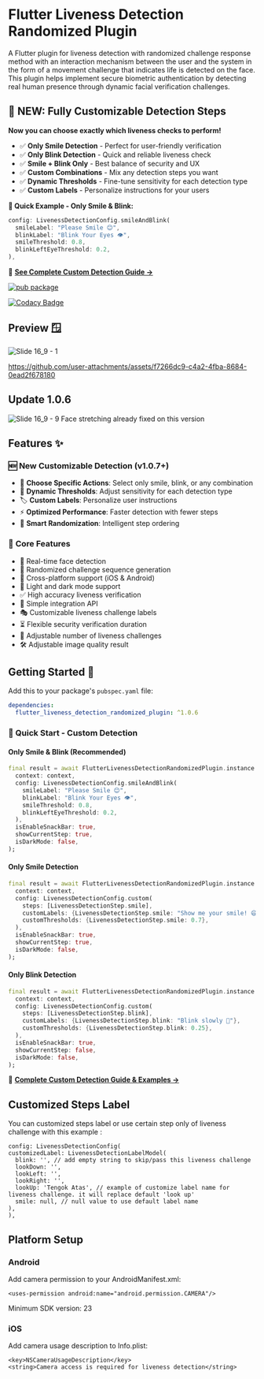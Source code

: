 # Flutter Liveness Detection Randomized Plugin

A Flutter plugin for liveness detection with randomized challenge response method with an interaction mechanism between the user and the system in the form of a movement challenge that indicates life is detected on the face. This plugin helps implement secure biometric authentication by detecting real human presence through dynamic facial verification challenges.

## 🚀 NEW: Fully Customizable Detection Steps

**Now you can choose exactly which liveness checks to perform!** 

- ✅ **Only Smile Detection** - Perfect for user-friendly verification
- ✅ **Only Blink Detection** - Quick and reliable liveness check  
- ✅ **Smile + Blink Only** - Best balance of security and UX
- ✅ **Custom Combinations** - Mix any detection steps you want
- ✅ **Dynamic Thresholds** - Fine-tune sensitivity for each detection type
- ✅ **Custom Labels** - Personalize instructions for your users

**👀 Quick Example - Only Smile & Blink:**
```dart
config: LivenessDetectionConfig.smileAndBlink(
  smileLabel: "Please Smile 😊",
  blinkLabel: "Blink Your Eyes 👁️", 
  smileThreshold: 0.8,
  blinkLeftEyeThreshold: 0.2,
),
```

📖 **[See Complete Custom Detection Guide →](CUSTOM_DETECTION_GUIDE.md)**

[![pub package](https://img.shields.io/pub/v/flutter_liveness_detection_randomized_plugin.svg)](https://pub.dev/packages/flutter_liveness_detection_randomized_plugin)

[![Codacy Badge](https://app.codacy.com/project/badge/Grade/50b64954ad654b65b0424d266399b026)](https://app.codacy.com/gh/bagussubagja/flutter-liveness-detection-randomized-plugin/dashboard?utm_source=gh&utm_medium=referral&utm_content=&utm_campaign=Badge_grade)

## Preview 🪟
![Slide 16_9 - 1](https://github.com/user-attachments/assets/55e59d51-e0da-4562-879e-ae50adaced33)

https://github.com/user-attachments/assets/f7266dc9-c4a2-4fba-8684-0ead2f678180

## Update 1.0.6
![Slide 16_9 - 9](https://github.com/user-attachments/assets/3a9b187a-ccfd-4542-a8d9-88b7ef7903a9)
Face stretching already fixed on this version

## Features ✨

### 🆕 **New Customizable Detection (v1.0.7+)**
- 🎯 **Choose Specific Actions**: Select only smile, blink, or any combination
- 🔧 **Dynamic Thresholds**: Adjust sensitivity for each detection type  
- 🏷️ **Custom Labels**: Personalize user instructions
- ⚡ **Optimized Performance**: Faster detection with fewer steps
- 🎲 **Smart Randomization**: Intelligent step ordering

### 🔧 **Core Features**
- 📱 Real-time face detection
- 🎲 Randomized challenge sequence generation
- 💫 Cross-platform support (iOS & Android) 
- 🎨 Light and dark mode support
- ✅ High accuracy liveness verification
- 🚀 Simple integration API
- 🎭 Customizable liveness challenge labels
- ⏳ Flexible security verification duration
- 🎲 Adjustable number of liveness challenges
- 🛠️ Adjustable image quality result

## Getting Started 🌟

Add this to your package's `pubspec.yaml` file:

```yaml
dependencies:
  flutter_liveness_detection_randomized_plugin: ^1.0.6
```

### 🚀 Quick Start - Custom Detection

#### Only Smile & Blink (Recommended)
```dart
final result = await FlutterLivenessDetectionRandomizedPlugin.instance.livenessDetection(
  context: context,
  config: LivenessDetectionConfig.smileAndBlink(
    smileLabel: "Please Smile 😊",
    blinkLabel: "Blink Your Eyes 👁️",
    smileThreshold: 0.8,
    blinkLeftEyeThreshold: 0.2,
  ),
  isEnableSnackBar: true,
  showCurrentStep: true,
  isDarkMode: false,
);
```

#### Only Smile Detection
```dart
final result = await FlutterLivenessDetectionRandomizedPlugin.instance.livenessDetection(
  context: context,
  config: LivenessDetectionConfig.custom(
    steps: [LivenessDetectionStep.smile],
    customLabels: {LivenessDetectionStep.smile: "Show me your smile! 😄"},
    customThresholds: {LivenessDetectionStep.smile: 0.7},
  ),
  isEnableSnackBar: true,
  showCurrentStep: true,
  isDarkMode: false,
);
```

#### Only Blink Detection  
```dart
final result = await FlutterLivenessDetectionRandomizedPlugin.instance.livenessDetection(
  context: context,
  config: LivenessDetectionConfig.custom(
    steps: [LivenessDetectionStep.blink],
    customLabels: {LivenessDetectionStep.blink: "Blink slowly 👀"},
    customThresholds: {LivenessDetectionStep.blink: 0.25},
  ),
  isEnableSnackBar: true,
  showCurrentStep: false,
  isDarkMode: false,
);
```

📖 **[Complete Custom Detection Guide & Examples →](CUSTOM_DETECTION_GUIDE.md)**

## Customized Steps Label
You can customized steps label or use certain step only of liveness challenge with this example :
```
config: LivenessDetectionConfig(
customizedLabel: LivenessDetectionLabelModel(
  blink: '', // add empty string to skip/pass this liveness challenge
  lookDown: '',
  lookLeft: '',
  lookRight: '',
  lookUp: 'Tengok Atas', // example of customize label name for liveness challenge. it will replace default 'look up'
  smile: null, // null value to use default label name
),
),
```

## Platform Setup

### Android
Add camera permission to your AndroidManifest.xml:
```
<uses-permission android:name="android.permission.CAMERA"/>
```
Minimum SDK version: 23

### iOS
Add camera usage description to Info.plist:
```
<key>NSCameraUsageDescription</key>
<string>Camera access is required for liveness detection</string>
```
